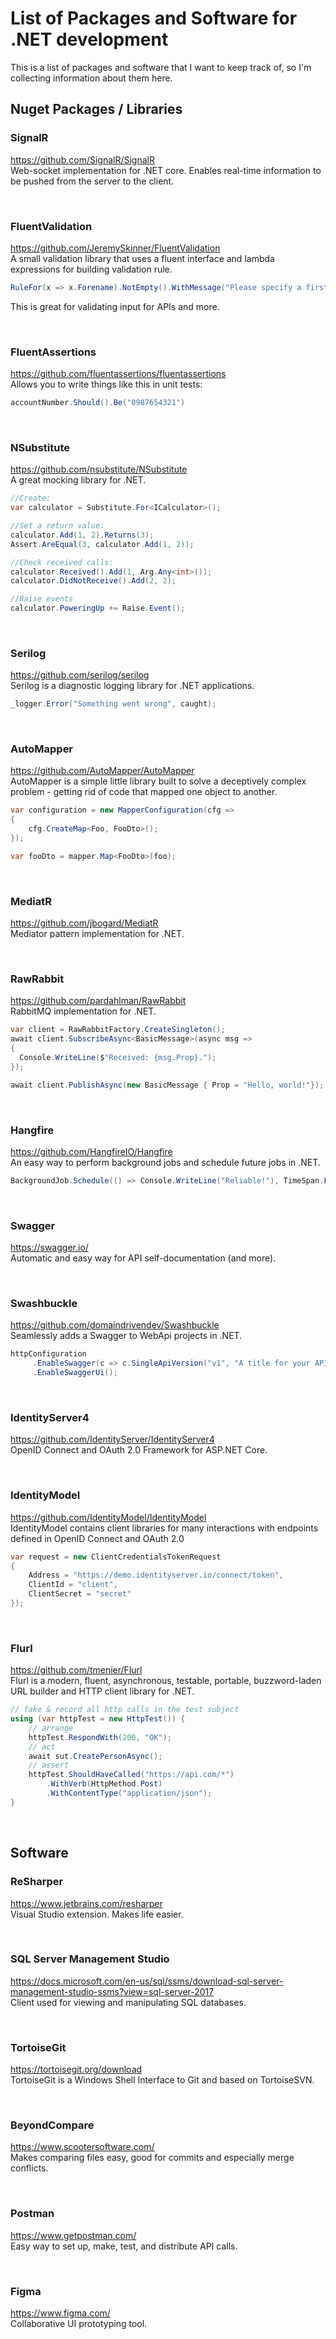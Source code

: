 # List of Packages and Software for .NET development
This is a list of packages and software that I want to keep track of, so I'm collecting information about them here.

## Nuget Packages / Libraries
### SignalR
https://github.com/SignalR/SignalR \
Web-socket implementation for .NET core. Enables real-time information to be pushed from the server to the client.

<br/>

### FluentValidation
https://github.com/JeremySkinner/FluentValidation \
A small validation library that uses a fluent interface and lambda expressions for building validation rule.
```csharp
RuleFor(x => x.Forename).NotEmpty().WithMessage("Please specify a first name");
```
This is great for validating input for APIs and more.

<br/>

### FluentAssertions
https://github.com/fluentassertions/fluentassertions \
Allows you to write things like this in unit tests:
```csharp
accountNumber.Should().Be("0987654321")
```

<br/>

### NSubstitute
https://github.com/nsubstitute/NSubstitute \
A great mocking library for .NET.
```csharp
//Create:
var calculator = Substitute.For<ICalculator>();

//Set a return value:
calculator.Add(1, 2).Returns(3);
Assert.AreEqual(3, calculator.Add(1, 2));

//Check received calls:
calculator.Received().Add(1, Arg.Any<int>());
calculator.DidNotReceive().Add(2, 2);

//Raise events
calculator.PoweringUp += Raise.Event();
```

<br/>

### Serilog
https://github.com/serilog/serilog \
Serilog is a diagnostic logging library for .NET applications.
```csharp
_logger.Error("Something went wrong", caught);
```

<br/>

### AutoMapper
https://github.com/AutoMapper/AutoMapper \
AutoMapper is a simple little library built to solve a deceptively complex problem - getting rid of code that mapped one object to another.
```csharp
var configuration = new MapperConfiguration(cfg => 
{
    cfg.CreateMap<Foo, FooDto>();
});

var fooDto = mapper.Map<FooDto>(foo);
```

<br/>

### MediatR
https://github.com/jbogard/MediatR \
Mediator pattern implementation for .NET.

<br/>

### RawRabbit
https://github.com/pardahlman/RawRabbit \
RabbitMQ implementation for .NET.
```csharp
var client = RawRabbitFactory.CreateSingleton();
await client.SubscribeAsync<BasicMessage>(async msg =>
{
  Console.WriteLine($"Received: {msg.Prop}.");
});

await client.PublishAsync(new BasicMessage { Prop = "Hello, world!"});
```

<br/>

### Hangfire
https://github.com/HangfireIO/Hangfire \
An easy way to perform background jobs and schedule future jobs in .NET.
```csharp
BackgroundJob.Schedule(() => Console.WriteLine("Reliable!"), TimeSpan.FromDays(7));
```

<br/>

### Swagger
https://swagger.io/ \
Automatic and easy way for API self-documentation (and more).

<br/>

### Swashbuckle
https://github.com/domaindrivendev/Swashbuckle \
Seamlessly adds a Swagger to WebApi projects in .NET.

```csharp
httpConfiguration
     .EnableSwagger(c => c.SingleApiVersion("v1", "A title for your API"))
     .EnableSwaggerUi();
```

<br/>

### IdentityServer4
https://github.com/IdentityServer/IdentityServer4 \
OpenID Connect and OAuth 2.0 Framework for ASP.NET Core.

<br/>

### IdentityModel
https://github.com/IdentityModel/IdentityModel \
IdentityModel contains client libraries for many interactions with endpoints defined in OpenID Connect and OAuth 2.0
```csharp
var request = new ClientCredentialsTokenRequest
{
    Address = "https://demo.identityserver.io/connect/token",
    ClientId = "client",
    ClientSecret = "secret"
});
```

<br/>

### Flurl
https://github.com/tmenier/Flurl \
Flurl is a modern, fluent, asynchronous, testable, portable, buzzword-laden URL builder and HTTP client library for .NET.
```csharp
// fake & record all http calls in the test subject
using (var httpTest = new HttpTest()) {
    // arrange
    httpTest.RespondWith(200, "OK");
    // act
    await sut.CreatePersonAsync();
    // assert
    httpTest.ShouldHaveCalled("https://api.com/*")
        .WithVerb(HttpMethod.Post)
        .WithContentType("application/json");
}
```

<br/>

## Software
### ReSharper
https://www.jetbrains.com/resharper \
Visual Studio extension. Makes life easier.

<br/>

### SQL Server Management Studio
https://docs.microsoft.com/en-us/sql/ssms/download-sql-server-management-studio-ssms?view=sql-server-2017 \
Client used for viewing and manipulating SQL databases.

<br/>

### TortoiseGit
https://tortoisegit.org/download \
TortoiseGit is a Windows Shell Interface to Git and based on TortoiseSVN.

<br/>

### BeyondCompare
https://www.scootersoftware.com/ \
Makes comparing files easy, good for commits and especially merge conflicts.

<br/>

### Postman
https://www.getpostman.com/ \
Easy way to set up, make, test, and distribute API calls.

<br/>

### Figma
https://www.figma.com/ \
Collaborative UI prototyping tool.
